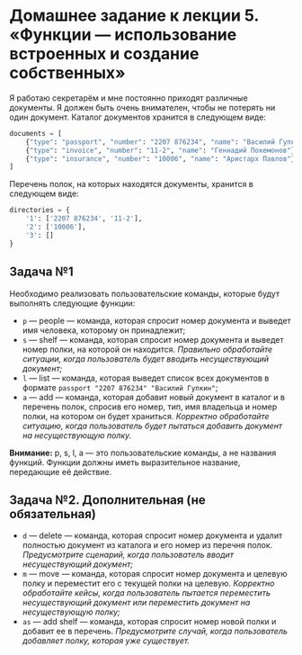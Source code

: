 # Домашнее задание к лекции 5. «Функции — использование встроенных и создание собственных»

Я работаю секретарём и мне постоянно приходят различные документы. Я должен быть очень внимателен, чтобы не потерять ни один документ. Каталог документов хранится в следующем виде:

```python
documents = [
    {"type": "passport", "number": "2207 876234", "name": "Василий Гупкин"},
    {"type": "invoice", "number": "11-2", "name": "Геннадий Покемонов"},
    {"type": "insurance", "number": "10006", "name": "Аристарх Павлов"}
]
```

Перечень полок, на которых находятся документы, хранится в следующем виде:

```python
directories = {
    '1': ['2207 876234', '11-2'],
    '2': ['10006'],
    '3': []
}
```

## Задача №1

Необходимо реализовать пользовательские команды, которые будут выполнять следующие функции:

* ```p``` — people — команда, которая спросит номер документа и выведет имя человека, которому он принадлежит;
* ```s``` — shelf — команда, которая спросит номер документа и выведет номер полки, на которой он находится.
*Правильно обработайте ситуации, когда пользователь будет вводить несуществующий документ;*
* ```l``` — list — команда, которая выведет список всех документов в формате ```passport "2207 876234" "Василий Гупкин"```;
* ```a``` — add — команда, которая добавит новый документ в каталог и в перечень полок, спросив его номер, тип, имя владельца и номер полки, на котором он будет храниться. *Корректно обработайте ситуацию, когда пользователь будет пытаться добавить документ на несуществующую полку.*

**Внимание:** p, s, l, a — это пользовательские команды, а не названия функций. Функции должны иметь выразительное название, передающие её действие.

## Задача №2. Дополнительная (не обязательная)

* ```d``` — delete — команда, которая спросит номер документа и удалит полностью документ из каталога и его номер из перечня полок. *Предусмотрите сценарий, когда пользователь вводит несуществующий документ;*
* ```m``` — move — команда, которая спросит номер документа и целевую полку и переместит его с текущей полки на целевую. *Корректно обработайте кейсы, когда пользователь пытается переместить несуществующий документ или переместить документ на несуществующую полку;*
* ```as``` — add shelf — команда, которая спросит номер новой полки и добавит ее в перечень. *Предусмотрите случай, когда пользователь добавляет полку, которая уже существует.*